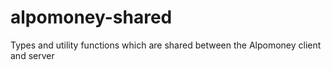 # alpomoney-shared
Types and utility functions which are shared between the Alpomoney client and server
